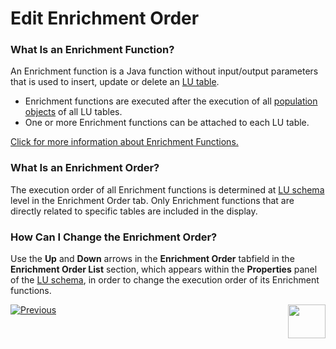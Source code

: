 # Edit Enrichment Order

### What Is an Enrichment Function?
An Enrichment function is a Java function without input/output parameters that is used to insert, update or delete an [LU table](/articles/06_LU_tables/01_LU_tables_overview.md).
* Enrichment functions are executed after the execution of all [population objects](/articles/07_table_population/01_table_population_overview.md) of all LU tables. 
* One or more Enrichment functions can be attached to each LU table.

[Click for more information about Enrichment Functions. ](/articles/10_enrichment_function/01_enrichment_function_overview.md)

### What Is an Enrichment Order?
The execution order of all Enrichment functions is determined at [LU schema](/articles/03_logical_units/03_LU_schema_window.md) level in the Enrichment Order tab. Only Enrichment functions that are directly related to specific tables are included in the display.

### How Can I Change the Enrichment Order? 
Use the **Up** and **Down** arrows in the **Enrichment Order** <studio>tab</studio><web>field in the **Enrichment Order List** section, which appears within the **Properties** panel</web> of the [LU schema](03_LU_schema_window.md), in order to change the execution order of its Enrichment functions. 




[![Previous](/articles/images/Previous.png)](/articles/03_logical_units/13_disable_enable_populations_in_schema.md)[<img align="right" width="60" height="54" src="/articles/images/Next.png">](/articles/03_logical_units/15_LU_schema_edit_reference_tab.md)
